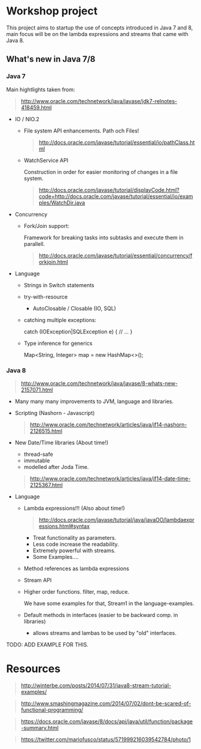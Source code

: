 # Workshop project

This project aims to startup the use of concepts introduced in Java 7 and 8, main focus will be on the lambda expressions and streams that came with Java 8.

## What's new in Java 7/8

### Java 7

Main hightlights taken from:
> http://www.oracle.com/technetwork/java/javase/jdk7-relnotes-418459.html

* IO / NIO.2
    - File system API enhancements. Path och Files!
    
        >http://docs.oracle.com/javase/tutorial/essential/io/pathClass.html

    - WatchService API
    
        Construction in order for easier monitoring of changes in a file system.
        > http://docs.oracle.com/javase/tutorial/displayCode.html?code=http://docs.oracle.com/javase/tutorial/essential/io/examples/WatchDir.java

* Concurrency
    - Fork/Join support:
    
        Framework for breaking tasks into subtasks and execute them in parallell.

        >http://docs.oracle.com/javase/tutorial/essential/concurrency/forkjoin.html

* Language
    - Strings in Switch statements
    - try-with-resource
        - AutoClosable / Closable (IO, SQL)
    - catching multiple exceptions:
        
        catch (IOException|SQLException e) {
            // ...
        }

    - Type inference for generics

        Map<String, Integer> map = new HashMap<>();

### Java 8

> http://www.oracle.com/technetwork/java/javase/8-whats-new-2157071.html

* Many many many improvements to JVM, language and libraries.
* Scripting (Nashorn - Javascript)
    >http://www.oracle.com/technetwork/articles/java/jf14-nashorn-2126515.html

* New Date/Time libraries (About time!)
    - thread-safe
    - immutable
    - modelled after Joda Time.

    >http://www.oracle.com/technetwork/articles/java/jf14-date-time-2125367.html
    
* Language
    - Lambda expressions!!! (Also about time!)
        >http://docs.oracle.com/javase/tutorial/java/javaOO/lambdaexpressions.html#syntax
        - Treat functionality as parameters. 
        - Less code increase the readability. 
        - Extremely powerful with streams.
        - Some Examples....
        
    - Method references as lambda expressions
    - Stream API
    - Higher order functions. filter, map, reduce. 
        
        We have some examples for that, Stream1 in the language-examples. 

    - Default methods in interfaces (easier to be backward comp. in libraries)
        - allows streams and lambas to be used by "old" interfaces.

TODO: ADD EXAMPLE FOR THIS. 

# Resources

>http://winterbe.com/posts/2014/07/31/java8-stream-tutorial-examples/

>http://www.smashingmagazine.com/2014/07/02/dont-be-scared-of-functional-programming/

>https://docs.oracle.com/javase/8/docs/api/java/util/function/package-summary.html

>https://twitter.com/mariofusco/status/571999216039542784/photo/1
